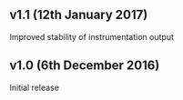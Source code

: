 v1.1 (12th January 2017)
---------------------

Improved stability of instrumentation output


v1.0 (6th December 2016)
---------------------

Initial release
